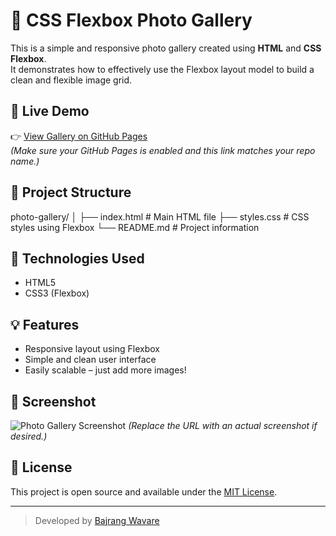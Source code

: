 # 📸 CSS Flexbox Photo Gallery

This is a simple and responsive photo gallery created using **HTML** and **CSS Flexbox**.  
It demonstrates how to effectively use the Flexbox layout model to build a clean and flexible image grid.

## 🚀 Live Demo

👉 [View Gallery on GitHub Pages](https://bajrangw.github.io/photo-gallery/)  
*(Make sure your GitHub Pages is enabled and this link matches your repo name.)*

## 📂 Project Structure

photo-gallery/
│
├── index.html # Main HTML file
├── styles.css # CSS styles using Flexbox
└── README.md # Project information


## 🧰 Technologies Used

- HTML5
- CSS3 (Flexbox)

## 💡 Features

- Responsive layout using Flexbox
- Simple and clean user interface
- Easily scalable – just add more images!

## 📸 Screenshot

![Photo Gallery Screenshot](https://user-images.githubusercontent.com/your-username/photo-gallery-screenshot.png)
*(Replace the URL with an actual screenshot if desired.)*

## 📘 License

This project is open source and available under the [MIT License](LICENSE).

---

> Developed by [Bajrang Wavare](https://github.com/bajrangw)
